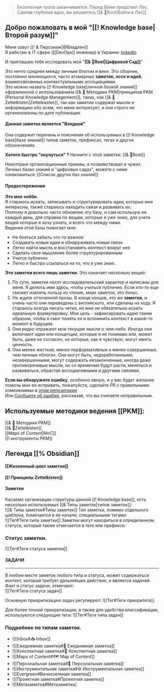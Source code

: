> Безопасная тропа заканчивается. 
   Перед Вами предстает Лес.
   Сделав глубокий вдох, вы решаетесь [[& 🌲️Root|Войти в Лес]].

## Добро пожаловать в мой "[[! Knowledge base|Второй разум]]"
Меня зовут [[! & Персонаж|@Владлен]]  
Я работаю в IT сфере ([[DevOps]] инженер) в Украине: [linkedin](https://www.linkedin.com/in/%D0%B2%D0%BB%D0%B0%D0%B4%D0%BB%D0%B5%D0%BD-%D1%87%D0%B5%D1%80%D0%B2%D0%B0%D0%BD%D1%91%D0%B2-841852221/)

И приглашаю тебя исследовать мой "**[[& 🌲️Root|Цифровой Сад]]**" 

Это нечто среднее между личным блогом и вики. Это сборник, постоянно меняющихся, часто атомарных **заметок, эссе и идей**, взаимосвязанных контекстуальными ассоциациями.   
Это можно назвать [[! Knowledge base|личной базаой знаний]] оформленной с использованием [[& 🌱️ Методики PKM|принципов PKM (Personal Knowledge Management)]], таких, как [[& 🌲️Zettelkisten|Zettelkasten]], так как заметки содержат мысли и информацию обо всем, что меня интересует, и они строго не организованны по дате публикации.  

#### Данная заметка является "Входной"
Она содержит перечень и пояснения об используемых в [[! Knowledge base|базе знаний]] типов заметок, префиксах, тегах и других обозначениях.  

**Хотите быстро "окунуться" ?** 
Начните с этой заметки: [[& 🌲️Root]]    

Некоторые организационные приемы, я позаимствовал в чужих.
Личных базах знаний и "цифровых садах", можете с ними ознакомиться:
[[Список других баз знаний]] 

#### Предостережения
**Это мое хобби**.   
Я стараюсь искать, записывать и структурировать идеи, которые мне интересны, также стараюсь находить связи и развивать их.   
Поэтому я довольно часто обновляю эту базу, и сам использую ее каждый день, для справки по вещам, которые я уже знаю, для учета вещей которые я хочу узнать, и всего что между ними.  
 Ведение этой базы помогает мне:
- Не бояться забыть что-то важное
- Создавать новые идеи и обнаруживать новые связи
- Легко найти мысль и восстановить контекст вокруг нее
- Сделать свое мышление более структурированным
- Учится публично
- Легко и быстро ссылаться на то, что я уже знаю. 

**Эти заметки всего лишь заметки.** Это означает несколько вещей:
1. По сути, заметки носят исследовательский характер и написаны для меня. Я делюсь ими здесь, чтобы учиться публично. Если кто-то еще сможет извлечь пользу из чтения, моих заметок, это бонус.
2. Не ждите отточенной прозы. В конце концов, это же **заметки**, и очень часто они переведены с английского, или сделаны на ходу. Я стараюсь всегда писать четко, но мне не обязательно искать идеальную формулировку. Моя цель - зафиксировать идею таким образом, чтобы я смог понять ее и вспомнить контекст в какой-то момент в будущем.
3. Они редко отражают мои текущие мысли о чем-либо. Иногда они включают идеи или концепции, которые я не понимаю или, может быть, даже не согласен, но которые, как я чувствую, могут иметь ценность.
4. Они менее жесткие, менее перформативные и менее совершенные, чем личные «блоги». Они могут быть, недоработанными, незавершенными, могут содержать незаконченные, иногда даже противоречивые мысли, но со временем будут расти, меняться и развиваться, обрастая ассоциативными и другими связями.

**Если вы обнаружите ошибку**, особенно явную, и у вас будет желание помочь мне ее исправить, пожалуйста, сделайте PR с правильными изменениями в [этом репозитории](https://github.com/SmartSceptic/Brain_Public)  
Или [Сообщите об ошибке](https://github.com/SmartSceptic/Brain_Public/issues), рассказав, что вы считаете неправильным.  

## Используемые методики ведения [[PKM]]:  
[[& 🌱️ Методики PKM]]  
	[[& 🌲️Zettelkisten]]  
	[[Maps of Content|MoC]]  
[[! инструменты PKM]]  

## Легенда  [[% Obsidian]]  

#### [[Жизненный цикл заметки]]   

#### [[! Принципы Zettelkisten]]   

#### Заметки  
Касаемо организации структуры данной [[! Knowledge base]], есть несколько используемых [[& Типы заметок|типов заметок]]:  
![[& Типы заметок#Типы заметок]]
Тип заметки, помимо отдельного шаблона, помечается в ее начале, специальными тегами:  
![[Тег#Теги типа заметки]]
Заметки могут находиться в определенном статусе, который также отмечается в теге или префиксе:  
### Статус заметки.  
![[Тег#Теги статуса заметки]] 


#### ЗАДАЧИ
-----------------------------------------------------------
В любом месте заметок любого типа и статуса, может содержаться контент, который требует дальнейших действия, и является задачей.   
Факт и статус задачи, отмечают:  
![[Тег#Теги статуса задач]]    

Основную приоритизацию задач регулируют:
![[Тег#Теги приоритета]]

Для более точной приоритизации, а также для удобства классификации, используются следующие теги:
![[Тег#Теги типа задач]]

### Подробнее по типам заметок.
* ![[Inbox#📥️ Inbox]] 
* ![[Ежедневная заметка#📅 Ежедневная заметка]] 
* ![[Конспектная заметка#📝 Конспектная заметка]] 
* ![[Maps of Content#🗺️ Map of Content]] 
* ![[Персональная заметка#👥️ Персональная заметка]]
* ![[Инструментальная заметка#⚙ Инструментальная заметка]]  
* ![[Evergreen#Вечнозеленая заметка]]
* ![[Проектная заметка#Проектная заметка]]
* ![[Метазаметка#Метазаметка]